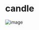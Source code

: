 # candle

![image](https://github.com/user-attachments/assets/9d01a913-3afe-44ad-aeee-e0bef61ee1d5)


    
